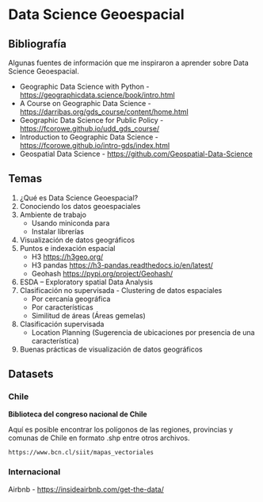 # Data Science Geoespacial

## Bibliografía
Algunas fuentes de información que me inspiraron a aprender sobre Data Science Geoespacial.
- Geographic Data Science with Python - https://geographicdata.science/book/intro.html
- A Course on Geographic Data Science - https://darribas.org/gds_course/content/home.html
- Geographic Data Science for Public Policy - https://fcorowe.github.io/udd_gds_course/
- Introduction to Geographic Data Science - https://fcorowe.github.io/intro-gds/index.html
- Geospatial Data Science - https://github.com/Geospatial-Data-Science


## Temas

1. ¿Qué es Data Science Geoespacial?
2. Conociendo los datos geoespaciales
3. Ambiente de trabajo
    -   Usando miniconda para
    -   Instalar librerías
4. Visualización de datos geográficos
5. Puntos e indexación espacial
    - H3 https://h3geo.org/
    - H3 pandas https://h3-pandas.readthedocs.io/en/latest/
    - Geohash https://pypi.org/project/Geohash/
6. ESDA – Exploratory spatial Data Analysis
7. Clasificación no supervisada - Clustering de datos espaciales
    -   Por cercanía geográfica
    -   Por características
    -   Similitud de áreas (Áreas gemelas)
8. Clasificación supervisada
    -   Location Planning (Sugerencia de ubicaciones por presencia de una característica)
9. Buenas prácticas de visualización de datos geográficos

## Datasets
### Chile
**Biblioteca del congreso nacional de Chile**
<p>Aquí es posible encontrar los polígonos de las regiones, provincias y comunas de Chile en formato .shp entre otros archivos.</p>


    https://www.bcn.cl/siit/mapas_vectoriales

### Internacional
Airbnb - https://insideairbnb.com/get-the-data/

